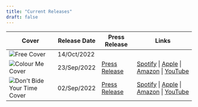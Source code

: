 ```yaml
---
title: "Current Releases"
draft: false
---
```


| Cover | Release Date | Press Release | Links |
| ----- | ----------- | ------------ | ----- |
| ![Free Cover](../free-cover-sm.png) | 14/Oct/2022 |  |  |
| ![Colour Me Cover](../colour-me-cover-sm.png) | 23/Sep/2022 | [Press Release](/press/colour-me/) | [Spotify](https://open.spotify.com/album/74ytpugaXumu9CvhxFFQF4?si=w80fp4vtSty_FipI-1C2UA)  \| [Apple](https://music.apple.com/gb/album/colour-me/1643337160?i=1643337161) \|  [Amazon](https://amazon.com/music/player/albums/B0BCZSH1RV?marketplaceId=ATVPDKIKX0DER&musicTerritory=US&ref=dm_sh_URYVkIvX12QwJaIC05p5CIe6z) \|  [YouTube](https://www.youtube.com/watch?v=2P4ctKFpj2w) |
| ![Don't Bide Your Time Cover](../bide-cover-sm.png) | 02/Sep/2022 | [Press Release](/press/bide/) | [Spotify](https://open.spotify.com/album/1xxKD1LkS7w2a4Bo4gGiUw?si=pzWRHdZiSK6cFn03WitywQ)  \| [Apple](https://music.apple.com/gb/album/dont-bide-your-time/1642289869?i=1642289870) \|  [Amazon](https://amazon.com/music/player/albums/B0BC8T8H13?marketplaceId=ATVPDKIKX0DER&musicTerritory=US&ref=dm_sh_YViQBxaC64Vnj8MMptx7CLjxq) \|  [YouTube](https://www.youtube.com/watch?v=OcLtEsycgwY) |
